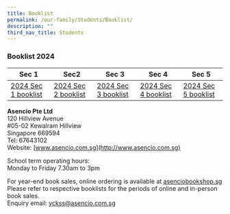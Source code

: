 ```yaml
---
title: Booklist
permalink: /our-family/Students/Booklist/
description: ""
third_nav_title: Students
---
```

### Booklist 2024

| Sec 1  | Sec2 | Sec 3 |Sec 4 | Sec 5|
  -------- | -------- | -------- | -------- | -------- | 
|[2024 Sec 1 booklist](/files/Students/Booklist/2024%20secondary%201%20booklist.pdf)|[2024 Sec 2 booklist](/files/Students/Booklist/2024%20secondary%202%20booklist.pdf)|[2024 Sec 3 booklist](/files/Students/Booklist/2024%20secondary%203%20booklist.pdf)|[2024 Sec 4 booklist](/files/Students/Booklist/2024%20secondary%204%20booklist.pdf)|[2024 Sec 5 booklist](/files/Students/Booklist/2024%20secondary%205%20booklist.pdf)|

      

**Asencio Pte Ltd**
<br>120 Hillview Avenue
<br>#05-02 Kewalram Hillview
<br>Singapore 669594
<br>Tel: 67643102
<br> Website: [www.asencio.com.sg](http://www.asencio.com.sg)

School term operating hours:
<br>Monday to Friday 7.30am to 3pm

For year-end book sales, online ordering is available at [asenciobookshop.sg](https://asenciobookshop.sg/)
<br>Please refer to respective booklists for the periods of online and in-person book sales.
<br>Enquiry email: yckss@asencio.com.sg